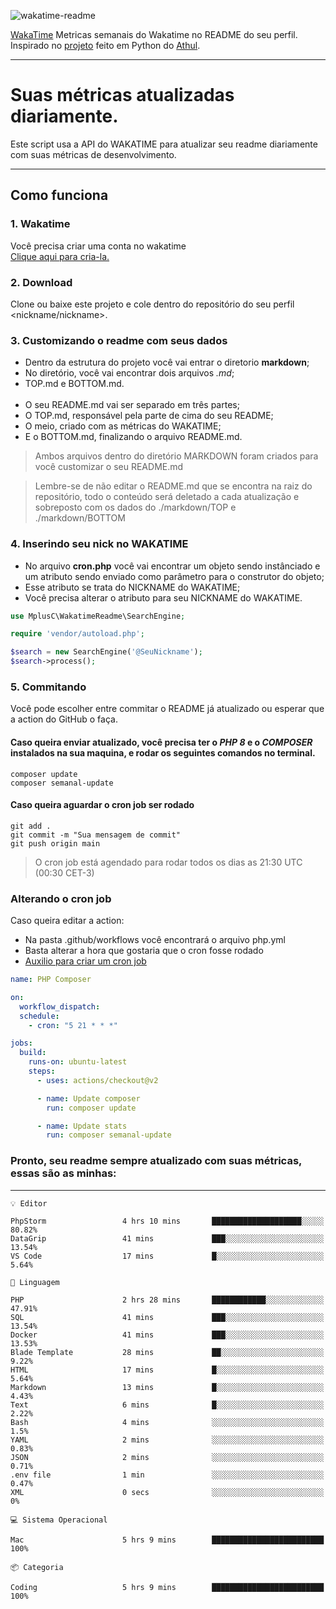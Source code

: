 ![wakatime-readme](https://socialify.git.ci/bymatheus/wakatime-readme/image?description=1&descriptionEditable=M%C3%A9tricas%20semanais%20do%20Wakatime%20no%20seu%20README%20de%20perfil.&font=KoHo&forks=1&language=1&owner=1&pattern=Signal&stargazers=1&theme=Dark)

[WakaTime](https://wakatime.com) Metricas semanais do Wakatime no README do seu perfil. <br>
Inspirado no [projeto](https://github.com/athul/waka-readme) feito em Python do [Athul](https://github.com/athul).
___

# Suas métricas atualizadas diariamente.
Este script usa a API do WAKATIME para atualizar seu readme diariamente com suas métricas de desenvolvimento.

___

## Como funciona

### 1. Wakatime
Você precisa criar uma conta no wakatime <br>
[Clique aqui para cria-la.](https://wakatime.com) 

### 2. Download
Clone ou baixe este projeto e cole dentro do repositório do seu perfil <nickname/nickname>.

### 3. Customizando o readme com seus dados
- Dentro da estrutura do projeto você vai entrar o diretorio **markdown**;  
- No diretório, você vai encontrar dois arquivos *.md*;
- TOP.md e BOTTOM.md.
<br><br>
- O seu README.md vai ser separado em três partes; 
- O TOP.md, responsável pela parte de cima do seu README;
- O meio, criado com as métricas do WAKATIME;
- E o BOTTOM.md, finalizando o arquivo README.md.<br>

> Ambos arquivos dentro do diretório MARKDOWN foram criados para você customizar o seu README.md

> Lembre-se de não editar o README.md que se encontra na raiz do repositório, todo o conteúdo será deletado a cada atualização e sobreposto com os dados do ./markdown/TOP e ./markdown/BOTTOM

### 4. Inserindo seu nick no WAKATIME
- No arquivo **cron.php** você vai encontrar um objeto sendo instânciado e um atributo sendo enviado como parâmetro para o construtor do objeto;
- Esse atributo se trata do NICKNAME do WAKATIME;
- Você precisa alterar o atributo para seu NICKNAME do WAKATIME.

```php
use MplusC\WakatimeReadme\SearchEngine;

require 'vendor/autoload.php';

$search = new SearchEngine('@SeuNickname');
$search->process();
```

### 5. Commitando
Você pode escolher entre commitar o README já atualizado ou esperar que a action do GitHub o faça. <br>

#### Caso queira enviar atualizado, você precisa ter o *PHP 8* e o *COMPOSER* instalados na sua maquina, e rodar os seguintes comandos no terminal.
```composer
composer update
composer semanal-update 
```

#### Caso queira aguardar o cron job ser rodado 
```git 
git add .
git commit -m "Sua mensagem de commit"
git push origin main
```

>O cron job está agendado para rodar todos os dias as 21:30 UTC (00:30 CET-3) 

### Alterando o cron job
Caso queira editar a action:

- Na pasta .github/workflows você encontrará o arquivo php.yml
- Basta alterar a hora que gostaria que o cron fosse rodado
- [Auxilio para criar um cron job](https://crontab.guru)

```yml
name: PHP Composer

on:
  workflow_dispatch:
  schedule:
    - cron: "5 21 * * *"

jobs:
  build:
    runs-on: ubuntu-latest
    steps:
      - uses: actions/checkout@v2

      - name: Update composer
        run: composer update

      - name: Update stats
        run: composer semanal-update
```

### Pronto, seu readme sempre atualizado com suas métricas, essas são as minhas:

___
```text
💡 Editor

PhpStorm                 4 hrs 10 mins       ████████████████████░░░░░     80.82%
DataGrip                 41 mins             ███░░░░░░░░░░░░░░░░░░░░░░     13.54%
VS Code                  17 mins             █░░░░░░░░░░░░░░░░░░░░░░░░      5.64%
```
```text
💬 Linguagem

PHP                      2 hrs 28 mins       ████████████░░░░░░░░░░░░░     47.91%
SQL                      41 mins             ███░░░░░░░░░░░░░░░░░░░░░░     13.54%
Docker                   41 mins             ███░░░░░░░░░░░░░░░░░░░░░░     13.53%
Blade Template           28 mins             ██░░░░░░░░░░░░░░░░░░░░░░░      9.22%
HTML                     17 mins             █░░░░░░░░░░░░░░░░░░░░░░░░      5.64%
Markdown                 13 mins             █░░░░░░░░░░░░░░░░░░░░░░░░      4.43%
Text                     6 mins              █░░░░░░░░░░░░░░░░░░░░░░░░      2.22%
Bash                     4 mins              ░░░░░░░░░░░░░░░░░░░░░░░░░       1.5%
YAML                     2 mins              ░░░░░░░░░░░░░░░░░░░░░░░░░      0.83%
JSON                     2 mins              ░░░░░░░░░░░░░░░░░░░░░░░░░      0.71%
.env file                1 min               ░░░░░░░░░░░░░░░░░░░░░░░░░      0.47%
XML                      0 secs              ░░░░░░░░░░░░░░░░░░░░░░░░░         0%
```
```text
💻 Sistema Operacional

Mac                      5 hrs 9 mins        █████████████████████████       100%
```
```text
📦 Categoria

Coding                   5 hrs 9 mins        █████████████████████████       100%
```

